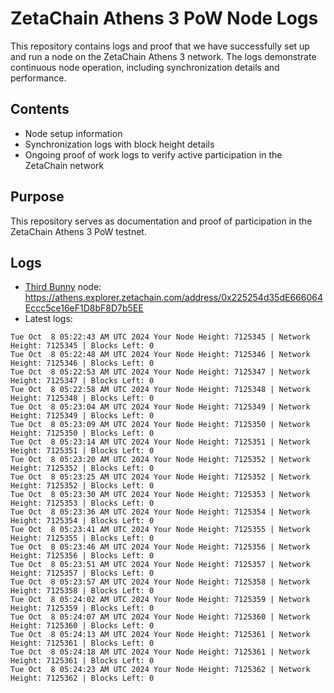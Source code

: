 # ZetaChain Athens 3 PoW Node Logs
This repository contains logs and proof that we have successfully set up and run a node on the ZetaChain Athens 3 network. The logs demonstrate continuous node operation, including synchronization details and performance.

## Contents
- Node setup information
- Synchronization logs with block height details
- Ongoing proof of work logs to verify active participation in the ZetaChain network

## Purpose
This repository serves as documentation and proof of participation in the ZetaChain Athens 3 PoW testnet.

## Logs

- [Third Bunny](https://thirdbunny.xyz/) node: https://athens.explorer.zetachain.com/address/0x225254d35dE666064Eccc5ce16eF1D8bF8D7b5EE
- Latest logs:
```
Tue Oct  8 05:22:43 AM UTC 2024 Your Node Height: 7125345 | Network Height: 7125345 | Blocks Left: 0
Tue Oct  8 05:22:48 AM UTC 2024 Your Node Height: 7125346 | Network Height: 7125346 | Blocks Left: 0
Tue Oct  8 05:22:53 AM UTC 2024 Your Node Height: 7125347 | Network Height: 7125347 | Blocks Left: 0
Tue Oct  8 05:22:58 AM UTC 2024 Your Node Height: 7125348 | Network Height: 7125348 | Blocks Left: 0
Tue Oct  8 05:23:04 AM UTC 2024 Your Node Height: 7125349 | Network Height: 7125349 | Blocks Left: 0
Tue Oct  8 05:23:09 AM UTC 2024 Your Node Height: 7125350 | Network Height: 7125350 | Blocks Left: 0
Tue Oct  8 05:23:14 AM UTC 2024 Your Node Height: 7125351 | Network Height: 7125351 | Blocks Left: 0
Tue Oct  8 05:23:20 AM UTC 2024 Your Node Height: 7125352 | Network Height: 7125352 | Blocks Left: 0
Tue Oct  8 05:23:25 AM UTC 2024 Your Node Height: 7125352 | Network Height: 7125352 | Blocks Left: 0
Tue Oct  8 05:23:30 AM UTC 2024 Your Node Height: 7125353 | Network Height: 7125353 | Blocks Left: 0
Tue Oct  8 05:23:36 AM UTC 2024 Your Node Height: 7125354 | Network Height: 7125354 | Blocks Left: 0
Tue Oct  8 05:23:41 AM UTC 2024 Your Node Height: 7125355 | Network Height: 7125355 | Blocks Left: 0
Tue Oct  8 05:23:46 AM UTC 2024 Your Node Height: 7125356 | Network Height: 7125356 | Blocks Left: 0
Tue Oct  8 05:23:51 AM UTC 2024 Your Node Height: 7125357 | Network Height: 7125357 | Blocks Left: 0
Tue Oct  8 05:23:57 AM UTC 2024 Your Node Height: 7125358 | Network Height: 7125358 | Blocks Left: 0
Tue Oct  8 05:24:02 AM UTC 2024 Your Node Height: 7125359 | Network Height: 7125359 | Blocks Left: 0
Tue Oct  8 05:24:07 AM UTC 2024 Your Node Height: 7125360 | Network Height: 7125360 | Blocks Left: 0
Tue Oct  8 05:24:13 AM UTC 2024 Your Node Height: 7125361 | Network Height: 7125361 | Blocks Left: 0
Tue Oct  8 05:24:18 AM UTC 2024 Your Node Height: 7125361 | Network Height: 7125361 | Blocks Left: 0
Tue Oct  8 05:24:23 AM UTC 2024 Your Node Height: 7125362 | Network Height: 7125362 | Blocks Left: 0
```
